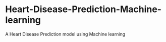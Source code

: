 # Heart-Disease-Prediction-Machine-learning
A Heart Disease Prediction model using Machine learning 
